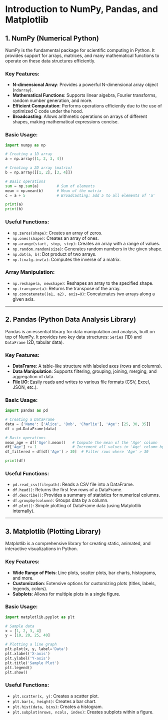 # Introduction to NumPy, Pandas, and Matplotlib

## 1. NumPy (Numerical Python)

NumPy is the fundamental package for scientific computing in Python. It provides support for arrays, matrices, and many mathematical functions to operate on these data structures efficiently.

### Key Features:

- **N-dimensional Array**: Provides a powerful N-dimensional array object (`ndarray`).
- **Mathematical Functions**: Supports linear algebra, Fourier transforms, random number generation, and more.
- **Efficient Computation**: Performs operations efficiently due to the use of optimized C code under the hood.
- **Broadcasting**: Allows arithmetic operations on arrays of different shapes, making mathematical expressions concise.

### Basic Usage:

```python
import numpy as np

# Creating a 1D array
a = np.array([1, 2, 3, 4])

# Creating a 2D array (matrix)
b = np.array([[1, 2], [3, 4]])

# Basic operations
sum = np.sum(a)        # Sum of elements
mean = np.mean(b)      # Mean of the matrix
c = a + 5              # Broadcasting: add 5 to all elements of 'a'

print(a)
print(b)
```

### Useful Functions:

- `np.zeros(shape)`: Creates an array of zeros.
- `np.ones(shape)`: Creates an array of ones.
- `np.arange(start, stop, step)`: Creates an array with a range of values.
- `np.random.random(size)`: Generates random numbers in the given shape.
- `np.dot(a, b)`: Dot product of two arrays.
- `np.linalg.inv(a)`: Computes the inverse of a matrix.

### Array Manipulation:

- `np.reshape(a, newshape)`: Reshapes an array to the specified shape.
- `np.transpose(a)`: Returns the transpose of the array.
- `np.concatenate((a1, a2), axis=0)`: Concatenates two arrays along a given axis.

---

## 2. Pandas (Python Data Analysis Library)

Pandas is an essential library for data manipulation and analysis, built on top of NumPy. It provides two key data structures: `Series` (1D) and `DataFrame` (2D, tabular data).

### Key Features:

- **DataFrame**: A table-like structure with labeled axes (rows and columns).
- **Data Manipulation**: Supports filtering, grouping, joining, merging, and aggregation of data.
- **File I/O**: Easily reads and writes to various file formats (CSV, Excel, JSON, etc.).

### Basic Usage:

```python
import pandas as pd

# Creating a DataFrame
data = {'Name': ['Alice', 'Bob', 'Charlie'], 'Age': [25, 30, 35]}
df = pd.DataFrame(data)

# Basic operations
mean_age = df['Age'].mean()   # Compute the mean of the 'Age' column
df['Age'] += 1                # Increment all values in 'Age' column by 1
df_filtered = df[df['Age'] > 30]  # Filter rows where 'Age' > 30

print(df)
```

### Useful Functions:

- `pd.read_csv(filepath)`: Reads a CSV file into a DataFrame.
- `df.head()`: Returns the first few rows of a DataFrame.
- `df.describe()`: Provides a summary of statistics for numerical columns.
- `df.groupby(column)`: Groups data by a column.
- `df.plot()`: Simple plotting of DataFrame data (using Matplotlib internally).

---

## 3. Matplotlib (Plotting Library)

Matplotlib is a comprehensive library for creating static, animated, and interactive visualizations in Python.

### Key Features:

- **Wide Range of Plots**: Line plots, scatter plots, bar charts, histograms, and more.
- **Customization**: Extensive options for customizing plots (titles, labels, legends, colors).
- **Subplots**: Allows for multiple plots in a single figure.

### Basic Usage:

```python
import matplotlib.pyplot as plt

# Sample data
x = [1, 2, 3, 4]
y = [10, 20, 25, 40]

# Plotting a line graph
plt.plot(x, y, label='Data')
plt.xlabel('X-axis')
plt.ylabel('Y-axis')
plt.title('Sample Plot')
plt.legend()
plt.show()
```

### Useful Functions:

- `plt.scatter(x, y)`: Creates a scatter plot.
- `plt.bar(x, height)`: Creates a bar chart.
- `plt.hist(data, bins)`: Creates a histogram.
- `plt.subplot(nrows, ncols, index)`: Creates subplots within a figure.
